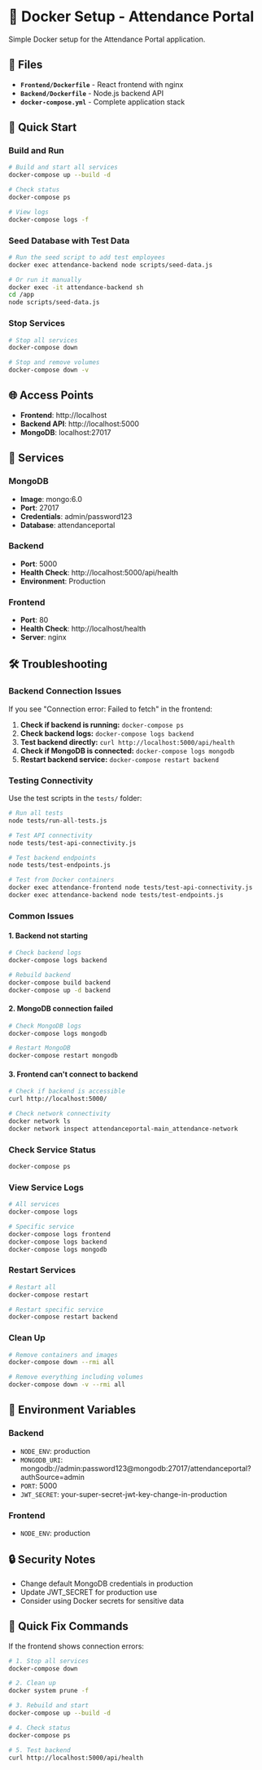 # 🐳 Docker Setup - Attendance Portal

Simple Docker setup for the Attendance Portal application.

## 📁 Files

- **`Frontend/Dockerfile`** - React frontend with nginx
- **`Backend/Dockerfile`** - Node.js backend API
- **`docker-compose.yml`** - Complete application stack

## 🚀 Quick Start

### Build and Run
```bash
# Build and start all services
docker-compose up --build -d

# Check status
docker-compose ps

# View logs
docker-compose logs -f
```

### Seed Database with Test Data
```bash
# Run the seed script to add test employees
docker exec attendance-backend node scripts/seed-data.js

# Or run it manually
docker exec -it attendance-backend sh
cd /app
node scripts/seed-data.js
```

### Stop Services
```bash
# Stop all services
docker-compose down

# Stop and remove volumes
docker-compose down -v
```

## 🌐 Access Points

- **Frontend**: http://localhost
- **Backend API**: http://localhost:5000
- **MongoDB**: localhost:27017

## 🔧 Services

### MongoDB
- **Image**: mongo:6.0
- **Port**: 27017
- **Credentials**: admin/password123
- **Database**: attendanceportal

### Backend
- **Port**: 5000
- **Health Check**: http://localhost:5000/api/health
- **Environment**: Production

### Frontend
- **Port**: 80
- **Health Check**: http://localhost/health
- **Server**: nginx

## 🛠️ Troubleshooting

### Backend Connection Issues
If you see "Connection error: Failed to fetch" in the frontend:
1. **Check if backend is running:** `docker-compose ps`
2. **Check backend logs:** `docker-compose logs backend`
3. **Test backend directly:** `curl http://localhost:5000/api/health`
4. **Check if MongoDB is connected:** `docker-compose logs mongodb`
5. **Restart backend service:** `docker-compose restart backend`

### Testing Connectivity
Use the test scripts in the `tests/` folder:
```bash
# Run all tests
node tests/run-all-tests.js

# Test API connectivity
node tests/test-api-connectivity.js

# Test backend endpoints
node tests/test-endpoints.js

# Test from Docker containers
docker exec attendance-frontend node tests/test-api-connectivity.js
docker exec attendance-backend node tests/test-endpoints.js
```

### Common Issues

#### 1. Backend not starting
```bash
# Check backend logs
docker-compose logs backend

# Rebuild backend
docker-compose build backend
docker-compose up -d backend
```

#### 2. MongoDB connection failed
```bash
# Check MongoDB logs
docker-compose logs mongodb

# Restart MongoDB
docker-compose restart mongodb
```

#### 3. Frontend can't connect to backend
```bash
# Check if backend is accessible
curl http://localhost:5000/

# Check network connectivity
docker network ls
docker network inspect attendanceportal-main_attendance-network
```

### Check Service Status
```bash
docker-compose ps
```

### View Service Logs
```bash
# All services
docker-compose logs

# Specific service
docker-compose logs frontend
docker-compose logs backend
docker-compose logs mongodb
```

### Restart Services
```bash
# Restart all
docker-compose restart

# Restart specific service
docker-compose restart backend
```

### Clean Up
```bash
# Remove containers and images
docker-compose down --rmi all

# Remove everything including volumes
docker-compose down -v --rmi all
```

## 📝 Environment Variables

### Backend
- `NODE_ENV`: production
- `MONGODB_URI`: mongodb://admin:password123@mongodb:27017/attendanceportal?authSource=admin
- `PORT`: 5000
- `JWT_SECRET`: your-super-secret-jwt-key-change-in-production

### Frontend
- `NODE_ENV`: production

## 🔒 Security Notes

- Change default MongoDB credentials in production
- Update JWT_SECRET for production use
- Consider using Docker secrets for sensitive data

## 🚨 Quick Fix Commands

If the frontend shows connection errors:

```bash
# 1. Stop all services
docker-compose down

# 2. Clean up
docker system prune -f

# 3. Rebuild and start
docker-compose up --build -d

# 4. Check status
docker-compose ps

# 5. Test backend
curl http://localhost:5000/api/health
```

